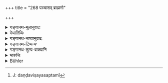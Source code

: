 +++
title = "268 पञ्चाशद् ब्राह्मणो"

+++

<details><summary>गङ्गानथ-मूलानुवादः</summary>

For abusing a Kṣatriya, the Brāhmaṇa should be fined fifty; and in the case of a Vaiśya, the fine shall be twenty-five; and in that of a Shudra, twelve.—(268)
</details>

<details><summary>मेधातिथिः</summary>

**अभिशंसनं** सर्वप्रकार आक्रोशः, पतनीयाद् अन्यः, तत्र दण्डान्तरविधानात् । निमित्तसप्तमी चैषा । **वैश्य** इति विषयसप्तमी[^१९८] । ब्राह्मणस्याक्रोष्टुर् आक्रुश्यमानस्य च दण्ड उक्तः । क्षत्रियादीनां त्व् इतरेतरं स्मृत्यन्तरम् अन्वेषणीयम् । तथा च गौतमः- "ब्राह्मणराजन्यवत् क्षत्रियवैश्यौ" (ग्ध् १२.१४) । परस्पराक्रोशे क्षत्रियश् चेद् वैश्यम् आक्रोशेत् पञ्चाशतं दण्ड्यः, वैश्यः क्षत्रियं शतम् । एवं क्षत्रियः शूद्रम् आक्रोशेत् पञ्चविंशतिर् दण्ड्यः, वैश्यः पञ्चाशतम् । शूद्रस्य तु तदाक्रोशे गुणापेक्षिको दण्डो वक्ष्यते ॥ ८.२६८ ॥


[^१९८]:
     J: daṇḍaviṣayasaptamī
</details>

<details><summary>गङ्गानथ-भाष्यानुवादः</summary>

‘*Abusing*’ here stands for all sorts of defamation, except the attributing of grievous offences, for which latter other penalties are laid down. The locative ending indicates *occasion*.

The locative in ‘*vaiśye*’ denotes the object.

The punishment for the cases where the Brāhmaṇa is the abuser or the abused has been laid down; for finding out that for the cases of abuse among the Kṣatriya and other castes themselves, we have to look into other *Smṛtis*. Says Gautama for instance—‘Whenever there is abusing between the *Brāhmaṇa* and the *Kṣatriya*, or between the *Kṣatriya* and the *Vaiśya*, where the *Kṣatriya* abuses a *Vaiśya* he shall be fined fifty; and where the *Vaiśya* abuses a *Kṣatrya*, the fine shall be one hundred; similarly for abusing a *Śūdra* the *Kṣatriya* shall be fined twenty-five, and the *Vaiśya* fifty.’

In the case of the *Śūdra* abusing a *Śūdra*, the punishment shall depend upon their qualifications, as is going to be detailed below (under 287 *et seq*.).—(268)
</details>

<details><summary>गङ्गानथ-टिप्पन्यः</summary>

This verse is quoted in *Mitākṣarā* (2. 207), to the effect that the Brāhmaṇa is to be fined 50 for insulting a Kṣatriya, 25 for insulting a Vaiśya and 12½ for insulting a Śūdra;—in *Aparārka* (p. 808), to the same effect, adding that so many *paṇas* are meant;—and in
*Vivādaratnākara* (p. 151), which adds that ‘*abhiśaṃsana*’ means
‘defaming,’ ‘insulting.’
</details>

<details><summary>गङ्गानथ-तुल्य-वाक्यानि</summary>

**(verses 8.267-270)  
**

See Comparative notes for [Verse 8.267].
</details>

<details><summary>भारुचिः</summary>

गदव्याख्यातः श्लोकः । अत्रापि न्यायप्रकॢप्त्या क्षत्रियो वैश्यम् आक्रु[श्य ब्राह्मणदण्डाद् द्विगुणं] दण्ड्यः स्यात्, वैश्यस् तु शूद्रम् आक्रुश्य ब्राह्मणदण्डात् त्रिगुणं दद्यात् ॥ ८.२६७ ॥
</details>

<details><summary>Bühler</summary>

268	A Brahmana shall be fined fifty (panas) for defaming a Kshatriya; in (the case of) a Vaisya the fine shall be twenty-five (panas); in (the case of) a Sudra twelve.
</details>
